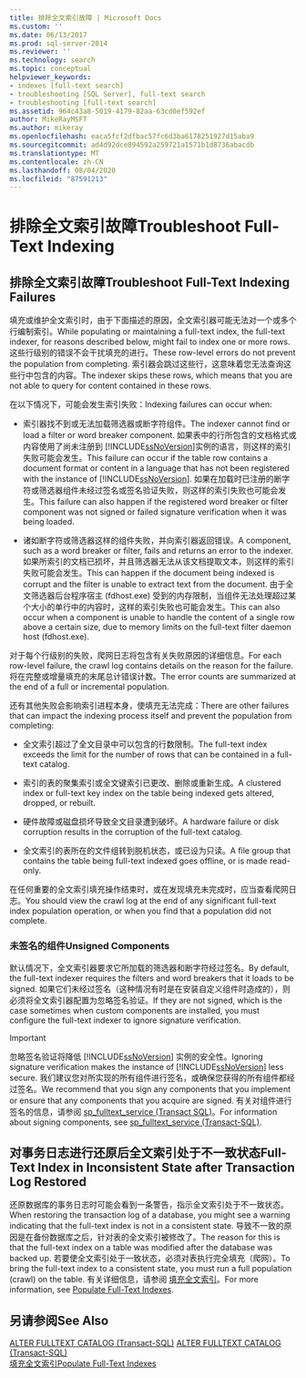 ```yaml
---
title: 排除全文索引故障 | Microsoft Docs
ms.custom: ''
ms.date: 06/13/2017
ms.prod: sql-server-2014
ms.reviewer: ''
ms.technology: search
ms.topic: conceptual
helpviewer_keywords:
- indexes [full-text search]
- troubleshooting [SQL Server], full-text search
- troubleshooting [full-text search]
ms.assetid: 964c43a8-5019-4179-82aa-63cd0ef592ef
author: MikeRayMSFT
ms.author: mikeray
ms.openlocfilehash: eaca5fcf2dfbac57fc6d3ba6178251927d15aba9
ms.sourcegitcommit: ad4d92dce894592a259721a1571b1d8736abacdb
ms.translationtype: MT
ms.contentlocale: zh-CN
ms.lasthandoff: 08/04/2020
ms.locfileid: "87591213"
---
```

# <a name="troubleshoot-full-text-indexing"></a><span data-ttu-id="d829d-102">排除全文索引故障</span><span class="sxs-lookup"><span data-stu-id="d829d-102">Troubleshoot Full-Text Indexing</span></span>
     
##  <a name="troubleshoot-full-text-indexing-failures"></a><a name="failure"></a> <span data-ttu-id="d829d-103">排除全文索引故障</span><span class="sxs-lookup"><span data-stu-id="d829d-103">Troubleshoot Full-Text Indexing Failures</span></span>  
 <span data-ttu-id="d829d-104">填充或维护全文索引时，由于下面描述的原因，全文索引器可能无法对一个或多个行编制索引。</span><span class="sxs-lookup"><span data-stu-id="d829d-104">While populating or maintaining a full-text index, the full-text indexer, for reasons described below, might fail to index one or more rows.</span></span> <span data-ttu-id="d829d-105">这些行级别的错误不会干扰填充的进行。</span><span class="sxs-lookup"><span data-stu-id="d829d-105">These row-level errors do not prevent the population from completing.</span></span> <span data-ttu-id="d829d-106">索引器会跳过这些行，这意味着您无法查询这些行中包含的内容。</span><span class="sxs-lookup"><span data-stu-id="d829d-106">The indexer skips these rows, which means that you are not able to query for content contained in these rows.</span></span>  
  
 <span data-ttu-id="d829d-107">在以下情况下，可能会发生索引失败：</span><span class="sxs-lookup"><span data-stu-id="d829d-107">Indexing failures can occur when:</span></span>  
  
-   <span data-ttu-id="d829d-108">索引器找不到或无法加载筛选器或断字符组件。</span><span class="sxs-lookup"><span data-stu-id="d829d-108">The indexer cannot find or load a filter or word breaker component.</span></span> <span data-ttu-id="d829d-109">如果表中的行所包含的文档格式或内容使用了尚未注册到 [!INCLUDE[ssNoVersion](../../includes/ssnoversion-md.md)]实例的语言，则这样的索引失败可能会发生。</span><span class="sxs-lookup"><span data-stu-id="d829d-109">This failure can occur if the table row contains a document format or content in a language that has not been registered with the instance of [!INCLUDE[ssNoVersion](../../includes/ssnoversion-md.md)].</span></span> <span data-ttu-id="d829d-110">如果在加载时已注册的断字符或筛选器组件未经过签名或签名验证失败，则这样的索引失败也可能会发生。</span><span class="sxs-lookup"><span data-stu-id="d829d-110">This failure can also happen if the registered word breaker or filter component was not signed or failed signature verification when it was being loaded.</span></span>  
  
-   <span data-ttu-id="d829d-111">诸如断字符或筛选器这样的组件失败，并向索引器返回错误。</span><span class="sxs-lookup"><span data-stu-id="d829d-111">A component, such as a word breaker or filter, fails and returns an error to the indexer.</span></span> <span data-ttu-id="d829d-112">如果所索引的文档已损坏，并且筛选器无法从该文档提取文本，则这样的索引失败可能会发生。</span><span class="sxs-lookup"><span data-stu-id="d829d-112">This can happen if the document being indexed is corrupt and the filter is unable to extract text from the document.</span></span> <span data-ttu-id="d829d-113">由于全文筛选器后台程序宿主 (fdhost.exe) 受到的内存限制，当组件无法处理超过某个大小的单行中的内容时，这样的索引失败也可能会发生。</span><span class="sxs-lookup"><span data-stu-id="d829d-113">This can also occur when a component is unable to handle the content of a single row above a certain size, due to memory limits on the full-text filter daemon host (fdhost.exe).</span></span>  
  
 <span data-ttu-id="d829d-114">对于每个行级别的失败，爬网日志将包含有关失败原因的详细信息。</span><span class="sxs-lookup"><span data-stu-id="d829d-114">For each row-level failure, the crawl log contains details on the reason for the failure.</span></span> <span data-ttu-id="d829d-115">将在完整或增量填充的末尾总计错误计数。</span><span class="sxs-lookup"><span data-stu-id="d829d-115">The error counts are summarized at the end of a full or incremental population.</span></span>  
  
 <span data-ttu-id="d829d-116">还有其他失败会影响索引进程本身，使填充无法完成：</span><span class="sxs-lookup"><span data-stu-id="d829d-116">There are other failures that can impact the indexing process itself and prevent the population from completing:</span></span>  
  
-   <span data-ttu-id="d829d-117">全文索引超过了全文目录中可以包含的行数限制。</span><span class="sxs-lookup"><span data-stu-id="d829d-117">The full-text index exceeds the limit for the number of rows that can be contained in a full-text catalog.</span></span>  
  
-   <span data-ttu-id="d829d-118">索引的表的聚集索引或全文键索引已更改、删除或重新生成。</span><span class="sxs-lookup"><span data-stu-id="d829d-118">A clustered index or full-text key index on the table being indexed gets altered, dropped, or rebuilt.</span></span>  
  
-   <span data-ttu-id="d829d-119">硬件故障或磁盘损坏导致全文目录遭到破坏。</span><span class="sxs-lookup"><span data-stu-id="d829d-119">A hardware failure or disk corruption results in the corruption of the full-text catalog.</span></span>  
  
-   <span data-ttu-id="d829d-120">全文索引的表所在的文件组转到脱机状态，或已设为只读。</span><span class="sxs-lookup"><span data-stu-id="d829d-120">A file group that contains the table being full-text indexed goes offline, or is made read-only.</span></span>  
  
 <span data-ttu-id="d829d-121">在任何重要的全文索引填充操作结束时，或在发现填充未完成时，应当查看爬网日志。</span><span class="sxs-lookup"><span data-stu-id="d829d-121">You should view the crawl log at the end of any significant full-text index population operation, or when you find that a population did not complete.</span></span>  
  
### <a name="unsigned-components"></a><span data-ttu-id="d829d-122">未签名的组件</span><span class="sxs-lookup"><span data-stu-id="d829d-122">Unsigned Components</span></span>  
 <span data-ttu-id="d829d-123">默认情况下，全文索引器要求它所加载的筛选器和断字符经过签名。</span><span class="sxs-lookup"><span data-stu-id="d829d-123">By default, the full-text indexer requires the filters and word breakers that it loads to be signed.</span></span> <span data-ttu-id="d829d-124">如果它们未经过签名（这种情况有时是在安装自定义组件时造成的），则必须将全文索引器配置为忽略签名验证。</span><span class="sxs-lookup"><span data-stu-id="d829d-124">If they are not signed, which is the case sometimes when custom components are installed, you must configure the full-text indexer to ignore signature verification.</span></span>  
  
> [!IMPORTANT]  
>  <span data-ttu-id="d829d-125">忽略签名验证将降低 [!INCLUDE[ssNoVersion](../../includes/ssnoversion-md.md)] 实例的安全性。</span><span class="sxs-lookup"><span data-stu-id="d829d-125">Ignoring signature verification makes the instance of [!INCLUDE[ssNoVersion](../../includes/ssnoversion-md.md)] less secure.</span></span> <span data-ttu-id="d829d-126">我们建议您对所实现的所有组件进行签名，或确保您获得的所有组件都经过签名。</span><span class="sxs-lookup"><span data-stu-id="d829d-126">We recommend that you sign any components that you implement or ensure that any components that you acquire are signed.</span></span> <span data-ttu-id="d829d-127">有关对组件进行签名的信息，请参阅 [sp_fulltext_service (Transact SQL)](/sql/relational-databases/system-stored-procedures/sp-fulltext-service-transact-sql)。</span><span class="sxs-lookup"><span data-stu-id="d829d-127">For information about signing components, see [sp_fulltext_service &#40;Transact-SQL&#41;](/sql/relational-databases/system-stored-procedures/sp-fulltext-service-transact-sql).</span></span>  
  

  
##  <a name="full-text-index-in-inconsistent-state-after-transaction-log-restored"></a><a name="state"></a> <span data-ttu-id="d829d-128">对事务日志进行还原后全文索引处于不一致状态</span><span class="sxs-lookup"><span data-stu-id="d829d-128">Full-Text Index in Inconsistent State after Transaction Log Restored</span></span>  
 <span data-ttu-id="d829d-129">还原数据库的事务日志时可能会看到一条警告，指示全文索引处于不一致状态。</span><span class="sxs-lookup"><span data-stu-id="d829d-129">When restoring the transaction log of a database, you might see a warning indicating that the full-text index is not in a consistent state.</span></span> <span data-ttu-id="d829d-130">导致不一致的原因是在备份数据库之后，针对表的全文索引被修改了。</span><span class="sxs-lookup"><span data-stu-id="d829d-130">The reason for this is that the full-text index on a table was modified after the database was backed up.</span></span> <span data-ttu-id="d829d-131">若要使全文索引处于一致状态，必须对表执行完全填充（爬网）。</span><span class="sxs-lookup"><span data-stu-id="d829d-131">To bring the full-text index to a consistent state, you must run a full population (crawl) on the table.</span></span> <span data-ttu-id="d829d-132">有关详细信息，请参阅 [填充全文索引](../indexes/indexes.md)。</span><span class="sxs-lookup"><span data-stu-id="d829d-132">For more information, see [Populate Full-Text Indexes](../indexes/indexes.md).</span></span>  
  

  
## <a name="see-also"></a><span data-ttu-id="d829d-133">另请参阅</span><span class="sxs-lookup"><span data-stu-id="d829d-133">See Also</span></span>  
 <span data-ttu-id="d829d-134">[ALTER FULLTEXT CATALOG (Transact-SQL)](/sql/t-sql/statements/alter-fulltext-catalog-transact-sql) </span><span class="sxs-lookup"><span data-stu-id="d829d-134">[ALTER FULLTEXT CATALOG &#40;Transact-SQL&#41;](/sql/t-sql/statements/alter-fulltext-catalog-transact-sql) </span></span>  
 [<span data-ttu-id="d829d-135">填充全文索引</span><span class="sxs-lookup"><span data-stu-id="d829d-135">Populate Full-Text Indexes</span></span>](../indexes/indexes.md)  
  
  
